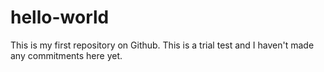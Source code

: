 # hello-world
This is my first repository on Github.
This is a trial test and I haven't made any commitments here yet.
